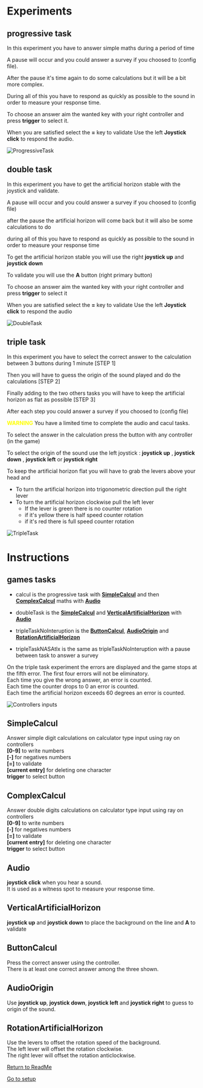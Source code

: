 # Experiments

## progressive task

In this experiment you have to answer simple maths during a period of time <br>

A pause will occur and you could answer a survey if you choosed to (config file). <br>

After the pause it's time again to do some calculations but it will be a bit more complex. <br>

During all of this you have to respond as quickly as possible to the sound in order to measure your response time. <br>

To choose an answer aim the wanted key with your right controller and press **trigger** to select it. <br>

When you are satisfied select the **=** key to validate
Use the left **Joystick click** to respond the audio. <br>

![ProgressiveTask](./Images/Screen_ProgressiveTask1.png)

## double task

In this experiment you have to get the artificial horizon stable with the joystick and validate.

A pause will occur and you could answer a survey if you choosed to (config file)

after the pause the artificial horizon will come back but it will also be some calculations to do 

during all of this you have to respond as quickly as possible to the sound in order to measure your response time

To get the artificial horizon stable you will use the right **joystick up** and **joystick down**

To validate you will use the **A** button (right primary button)

To choose an answer aim the wanted key with your right controller and press **trigger** to select it 

When you are satisfied select the **=** key to validate
Use the left **Joystick click** to respond the audio

![DoubleTask](./Images/Screen_DoubleTask1.png)

## triple task

In this experiment you have to select the correct answer to the calculation between 3 buttons during 1 minute   [STEP 1]

Then you will have to guess the origin of the sound played and do the calculations                              [STEP 2]

Finally adding to the two others tasks you will have to keep the artificial horizon as flat as possible         [STEP 3]

After each step you could answer a survey if you choosed to (config file)

<span style="color:yellow">**WARNING**</span> You have a limited time to complete the audio and cacul tasks.

To select the answer in the calculation press the button with any controller (in the game)

To select the origin of the sound use the left joystick : **joystick up** , **joystick down** , **joystick left** or **joystick right**

To keep the artificial horizon flat you will have to grab the levers above your head and

* To turn the artificial horizon into trigonometric direction pull the right lever
* To turn the artificial horizon clockwise pull the left lever
  * If the lever is green there is no counter rotation 
  * if it's yellow there is half speed counter rotation  
  *  if it's red  there is full speed counter rotation

![TripleTask](./Images/Screen_TripleTask1.png)

# Instructions
## games tasks
 * calcul is the progressive task with **[SimpleCalcul](#simplecalcul)** and then **[ComplexCalcul](#complexcalcul)** maths with **[Audio](#audio)** 

* doubleTask is the **[SimpleCalcul](#simplecalcul)** and **[VerticalArtificialHorizon](#verticalartificialhorizon)** with **[Audio](#audio)**

* tripleTaskNoInteruption is the **[ButtonCalcul](#buttoncalcul)**, **[AudioOrigin](#audioorigin)** and **[RotationArtificialHorizon](#rotationartificialhorizon)**

* tripleTaskNASAtlx is the same as tripleTaskNoInteruption with a pause between task to answer a survey



On the triple task experiment the errors are displayed and the game stops at the fifth error.
The first four errors will not be eliminatory.<br>
Each time you give the wrong answer, an error is counted.<br>
Each time the counter drops to 0 an error is counted.<br>
Each time the artificial horizon exceeds 60 degrees an error is counted.<br>

![Controllers inputs](./Images/Know_your_controllers.png)


## SimpleCalcul
Answer simple digit calculations on calculator type input using ray on controllers<br>
**[0-9]** to write numbers<br>
**[-]** for negatives numbers<br>
**[=]** to validate <br>
**[current entry]** for deleting one character<br>
**trigger** to select button<br>

## ComplexCalcul
Answer double digits calculations on calculator type input using ray on controllers<br>
**[0-9]** to write numbers<br>
**[-]** for negatives numbers<br>
**[=]** to validate<br>
**[current entry]** for deleting one character<br>
**trigger** to select button<br>

## Audio
**joystick click** when you hear a sound.<br>
It is used as a witness spot to measure your response time.

## VerticalArtificialHorizon
**joystick up** and **joystick down** to place the background on the line and **A** to validate

## ButtonCalcul
Press the correct answer using the controller. <br>There is at least one correct answer among the three shown.

## AudioOrigin
Use **joystick up**, **joystick down**, **joystick left** and **joystick right** to guess to origin of the sound.

## RotationArtificialHorizon
Use the levers to offset the rotation speed of the background.<br>
The left lever will offset the rotation clockwise.<br>
The right lever will offset the rotation anticlockwise.<br>



[Return to ReadMe](./../ReadMe.md)

[Go to setup](./setup.md)
